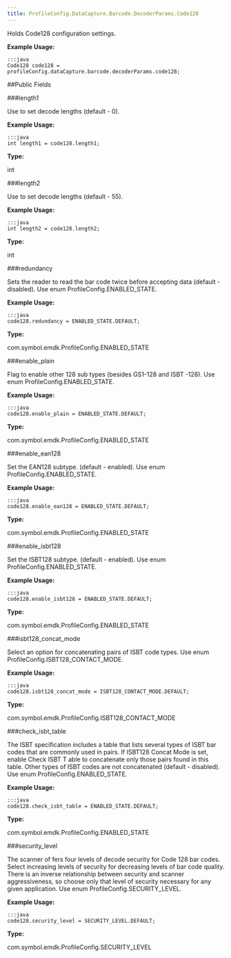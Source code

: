 ```yaml
---
title: ProfileConfig.DataCapture.Barcode.DecoderParams.Code128
---
```


Holds Code128 configuration settings. 
 
 

**Example Usage:**
	
	:::java	
	Code128 code128 = profileConfig.dataCapture.barcode.decoderParams.code128;


##Public Fields

###length1

Use to set decode lengths (default - 0).
 
 

**Example Usage:**
	
	:::java	
	int length1 = code128.length1;


**Type:**

int

###length2

Use to set decode lengths (default - 55).
 
 

**Example Usage:**
	
	:::java	
	int length2 = code128.length2;


**Type:**

int

###redundancy

Sets the reader to read the bar code twice before accepting data (default - disabled).
 Use enum  ProfileConfig.ENABLED_STATE. 
 
 

**Example Usage:**
	
	:::java	
	code128.redundancy = ENABLED_STATE.DEFAULT;


**Type:**

com.symbol.emdk.ProfileConfig.ENABLED_STATE

###enable_plain

Flag to enable other 128 sub types (besides GS1-128 and ISBT -128).
 Use enum  ProfileConfig.ENABLED_STATE. 
 
 

**Example Usage:**
	
	:::java	
	code128.enable_plain = ENABLED_STATE.DEFAULT;


**Type:**

com.symbol.emdk.ProfileConfig.ENABLED_STATE

###enable_ean128

Set the EAN128 subtype. (default - enabled).
 Use enum  ProfileConfig.ENABLED_STATE. 
 
 

**Example Usage:**
	
	:::java	
	code128.enable_ean128 = ENABLED_STATE.DEFAULT;


**Type:**

com.symbol.emdk.ProfileConfig.ENABLED_STATE

###enable_isbt128

Set the ISBT128 subtype. (default - enabled).
 Use enum  ProfileConfig.ENABLED_STATE. 
 
 

**Example Usage:**
	
	:::java	
	code128.enable_isbt128 = ENABLED_STATE.DEFAULT;


**Type:**

com.symbol.emdk.ProfileConfig.ENABLED_STATE

###isbt128_concat_mode

Select an option for concatenating pairs of ISBT code types.
 Use enum  ProfileConfig.ISBT128_CONTACT_MODE. 
 
 

**Example Usage:**
	
	:::java	
	code128.isbt128_concat_mode = ISBT128_CONTACT_MODE.DEFAULT;


**Type:**

com.symbol.emdk.ProfileConfig.ISBT128_CONTACT_MODE

###check_isbt_table

The ISBT specification includes a table that lists several types of ISBT bar codes that are commonly used in pairs. 
 If ISBT128 Concat Mode is set, enable Check ISBT T able to concatenate only those pairs found in this table. 
 Other types of ISBT codes are not concatenated (default - disabled).
 Use enum  ProfileConfig.ENABLED_STATE. 
 
 

**Example Usage:**
	
	:::java	
	code128.check_isbt_table = ENABLED_STATE.DEFAULT;


**Type:**

com.symbol.emdk.ProfileConfig.ENABLED_STATE

###security_level

The scanner of fers four levels of decode security for Code 128 bar codes. 
 Select increasing levels of security for decreasing levels of bar code quality. 
 There is an inverse relationship between security and scanner aggressiveness, 
 so choose only that level of security necessary for any given application. 
 Use enum  ProfileConfig.SECURITY_LEVEL. 
 
 

**Example Usage:**
	
	:::java	
	code128.security_level = SECURITY_LEVEL.DEFAULT;


**Type:**

com.symbol.emdk.ProfileConfig.SECURITY_LEVEL


